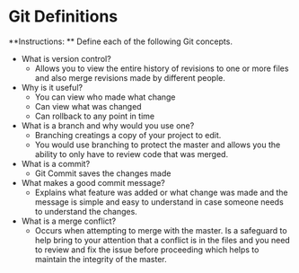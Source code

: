# Git Definitions

**Instructions: ** Define each of the following Git concepts.

* What is version control?
  * Allows you to view the entire history of revisions to one or more files and also merge revisions made by different people.
* Why is it useful?
  * You can view who made what change
  * Can view what was changed
  * Can rollback to any point in time
* What is a branch and why would you use one?
  * Branching creatings a copy of your project to edit.
  * You would use branching to protect the master and allows you the ability to only have to review code that was merged.
* What is a commit?
  * Git Commit saves the changes made
* What makes a good commit message?
  * Explains what feature was added or what change was made and the message is simple and easy to understand in case someone needs to understand the changes.
* What is a merge conflict?
  * Occurs when attempting to merge with the master. Is a safeguard to help bring to your attention that a conflict is in the files and you need to review and fix the issue before proceeding which helps to maintain the integrity of the master.